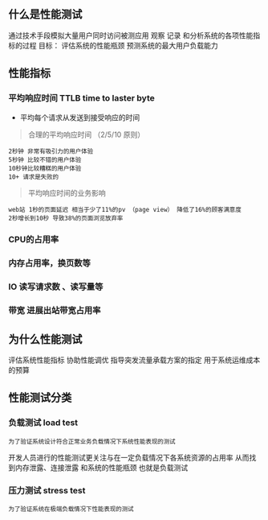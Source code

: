 ## 什么是性能测试
通过技术手段模拟大量用户同时访问被测应用 观察 记录 和分析系统的各项性能指标的过程
目标： 评估系统的性能瓶颈 预测系统的最大用户负载能力

## 性能指标

### 平均响应时间 TTLB time to laster byte

- 平均每个请求从发送到接受响应的时间

>  合理的平均响应时间 （2/5/10 原则）
    
    2秒钟 非常有吸引力的用户体验
    5秒钟 比较不错的用户体验
    10秒钟比较糟糕的用户体验
    10+ 请求是失败的

> 平均响应时间的业务影响

    web站 1秒的页面延迟 相当于少了11%的pv （page view） 降低了16%的顾客满意度
    2秒增长到10秒 导致38%的页面浏览放弃率
    
### CPU的占用率
### 内存占用率，换页数等
### IO 读写请求数 、读写量等
### 带宽 进展出站带宽占用率

## 为什么性能测试

评估系统性能指标
协助性能调优
指导突发流量承载方案的指定
用于系统运维成本的预算

## 性能测试分类

### 负载测试 load test
    为了验证系统设计符合正常业务负载情况下系统性能表现的测试
    
开发人员进行的性能测试更关注与在一定负载情况下各系统资源的占用率 从而找到内存泄露、连接泄露 和系统的性能瓶颈
也就是负载测试
    
### 压力测试 stress test
    为了验证系统在极端负载情况下性能表现的测试
    
    

